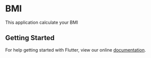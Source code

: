 # BMI

This application calculate your BMI

## Getting Started

For help getting started with Flutter, view our online
[documentation](https://flutter.io/).
